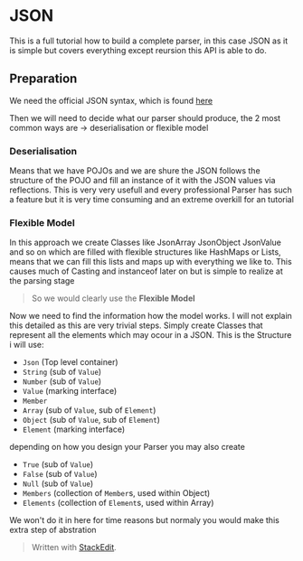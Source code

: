 # JSON
This is a full tutorial how to build a complete parser, in this case JSON as it is simple but covers everything except reursion this API is able to do.
## Preparation
We need the official JSON syntax, which is found [here](http://json.org)

Then we will need to decide what our parser should produce, the 2 most common ways are -> deserialisation or flexible model
### Deserialisation
Means that we have POJOs and we are shure the JSON follows the structure of the POJO and fill an instance of it with the JSON values via reflections. This is very very usefull and every professional Parser has such a feature but it is very time consuming and an extreme overkill for an tutorial
### Flexible Model
In this approach we create Classes like JsonArray JsonObject JsonValue and so on which are filled with flexible structures like HashMaps or Lists, means that we can fill this lists and maps up with everything we like to. This causes much of Casting and instanceof later on but is simple to realize at the parsing stage
> So we would clearly use the **Flexible Model**

Now we need to find the information how the model works.
 I will not explain this detailed as this are very trivial steps. Simply create Classes that represent all the elements which may ocour in a JSON.
 This is the Structure i will use:
 - `Json` (Top level container)
 -  `String` (sub of `Value`)
 - `Number` (sub of `Value`)
 - `Value`  (marking interface)
 - `Member`
 - `Array` (sub of `Value`, sub of `Element`)
 - `Object` (sub of `Value`, sub of `Element`)
 - `Element` (marking interface)

depending on how you design your Parser you may also create

 - `True` (sub of `Value`)
 - `False` (sub of `Value`)
 - `Null` (sub of `Value`)
 - `Members` (collection of `Member`s, used within Object)
 - `Elements` (collection of `Element`s, used within Array)

We won't do it in here for time reasons but normaly you would make this extra step of abstration

> Written with [StackEdit](https://stackedit.io/).
<!--stackedit_data:
eyJoaXN0b3J5IjpbLTExNTkxMzY2ODEsMTY5ODAxNjMzOF19
-->